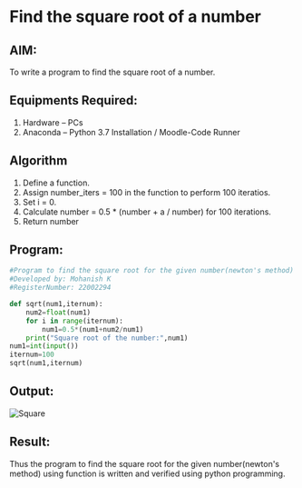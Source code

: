 # Find the square root of a number

## AIM:
To write a program to find the square root of a number.

## Equipments Required:
1. Hardware – PCs
2. Anaconda – Python 3.7 Installation / Moodle-Code Runner

## Algorithm
1. Define a function.
2. Assign number_iters = 100 in the function to perform 100 iteratios.
3. Set i = 0.
4. Calculate  number = 0.5 * (number + a / number) for 100 iterations.
5. Return number

## Program:
```python
#Program to find the square root for the given number(newton's method) using function.
#Developed by: Mohanish K
#RegisterNumber: 22002294

def sqrt(num1,iternum):
    num2=float(num1)
    for i in range(iternum):
        num1=0.5*(num1+num2/num1)
    print("Square root of the number:",num1)
num1=int(input())
iternum=100
sqrt(num1,iternum)
```

## Output:
![Square](https://user-images.githubusercontent.com/111619160/213844787-2b4a2eeb-55a4-4128-8f34-a71281bb7265.jpeg)



## Result:
Thus the program to find the square root for the given number(newton's method) using function is written and verified using python programming.
